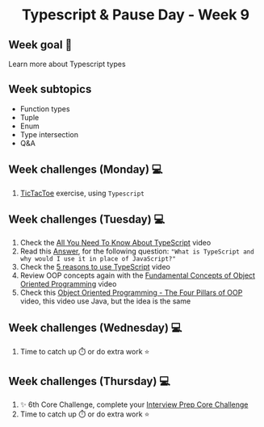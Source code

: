 <h1 align="center">Typescript & Pause Day - Week 9</h1>

## Week goal 🏁

<p>Learn more about Typescript types</p>

## Week subtopics

- Function types
- Tuple
- Enum
- Type intersection
- Q&A

## Week challenges (Monday) 💻

1. [TicTacToe](./exercises/e00/desc) exercise, using `Typescript`

## Week challenges (Tuesday) 💻

1. Check the [All You Need To Know About TypeScript](https://www.youtube.com/watch?v=eCZhz0JCVx0) video
2. Read this [Answer](https://stackoverflow.com/questions/12694530/what-is-typescript-and-why-would-i-use-it-in-place-of-javascript/35048303#35048303), for the following question: `"What is TypeScript and why would I use it in place of JavaScript?"`
3. Check the [5 reasons to use TypeScript](https://www.youtube.com/watch?v=BDCjP9VLoPo) video
4. Review OOP concepts again with the [Fundamental Concepts of Object Oriented Programming](https://www.youtube.com/watch?v=m_MQYyJpIjg) video
5. Check this [Object Oriented Programming - The Four Pillars of OOP](https://www.youtube.com/watch?v=1ONhXmQuWP8) video, this video use Java, but the idea is the same

## Week challenges (Wednesday) 💻

1. Time to catch up ⏱️ or do extra work ⭐

## Week challenges (Thursday) 💻

1. ✨ 6th Core Challenge, complete your [Interview Prep Core Challenge](https://www.notion.so/corecode/Mock-Interviews-a997bd9a907c43e58530ffca517f4cae)
2. Time to catch up ⏱️ or do extra work ⭐
